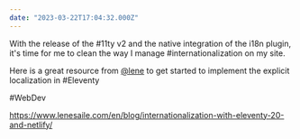 ```yaml
---
date: "2023-03-22T17:04:32.000Z"
---
```


With the release of the #11ty v2 and the native integration of the i18n plugin, it's time for me to clean the way I manage #internationalization on my site.

Here is a great resource from [@lene](https://indieweb.social/@lene@front-end.social) to get started to implement the explicit localization in #Eleventy

#WebDev

https://www.lenesaile.com/en/blog/internationalization-with-eleventy-20-and-netlify/

